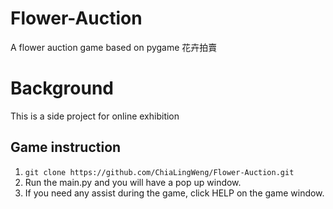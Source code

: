# Flower-Auction
A flower auction game based on pygame
花卉拍賣

# Background
This is a side project for online exhibition

## Game instruction
1. `git clone https://github.com/ChiaLingWeng/Flower-Auction.git`
2. Run the main.py and you will have a pop up window.
3. If you need any assist during the game, click HELP on the game window.
